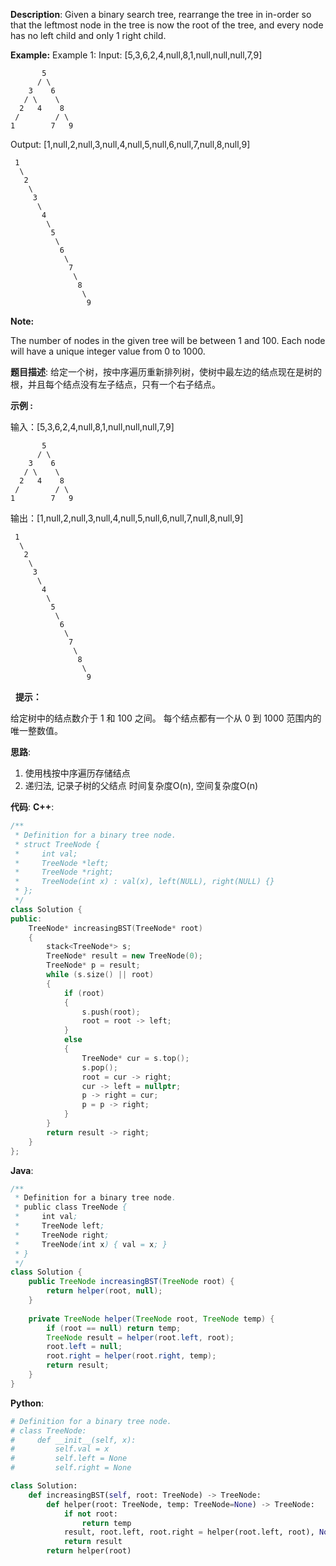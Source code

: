 __Description__:
Given a binary search tree, rearrange the tree in in-order so that the leftmost node in the tree is now the root of the tree, and every node has no left child and only 1 right child.

__Example:__
Example 1:
Input: [5,3,6,2,4,null,8,1,null,null,null,7,9]
```
       5
      / \
    3    6
   / \    \
  2   4    8
 /        / \ 
1        7   9
```

Output: [1,null,2,null,3,null,4,null,5,null,6,null,7,null,8,null,9]
```
 1
  \
   2
    \
     3
      \
       4
        \
         5
          \
           6
            \
             7
              \
               8
                \
                 9  
```

__Note:__

The number of nodes in the given tree will be between 1 and 100.
Each node will have a unique integer value from 0 to 1000.

__题目描述__:
给定一个树，按中序遍历重新排列树，使树中最左边的结点现在是树的根，并且每个结点没有左子结点，只有一个右子结点。

__示例 :__

输入：[5,3,6,2,4,null,8,1,null,null,null,7,9]
```
       5
      / \
    3    6
   / \    \
  2   4    8
 /        / \ 
1        7   9
```

输出：[1,null,2,null,3,null,4,null,5,null,6,null,7,null,8,null,9]
```
 1
  \
   2
    \
     3
      \
       4
        \
         5
          \
           6
            \
             7
              \
               8
                \
                 9  
```
 
__提示：__

给定树中的结点数介于 1 和 100 之间。
每个结点都有一个从 0 到 1000 范围内的唯一整数值。

__思路__:
1. 使用栈按中序遍历存储结点
2. 递归法, 记录子树的父结点
时间复杂度O(n), 空间复杂度O(n)

__代码__:
__C++__:
```C++
/**
 * Definition for a binary tree node.
 * struct TreeNode {
 *     int val;
 *     TreeNode *left;
 *     TreeNode *right;
 *     TreeNode(int x) : val(x), left(NULL), right(NULL) {}
 * };
 */
class Solution {
public:
    TreeNode* increasingBST(TreeNode* root) 
    {
        stack<TreeNode*> s;
        TreeNode* result = new TreeNode(0);
        TreeNode* p = result;
        while (s.size() || root)
        {
            if (root)
            {
                s.push(root);
                root = root -> left;
            }
            else
            {
                TreeNode* cur = s.top();
                s.pop();
                root = cur -> right;
                cur -> left = nullptr;
                p -> right = cur;
                p = p -> right;
            }
        }
        return result -> right;
    }
};
```

__Java__:
```Java
/**
 * Definition for a binary tree node.
 * public class TreeNode {
 *     int val;
 *     TreeNode left;
 *     TreeNode right;
 *     TreeNode(int x) { val = x; }
 * }
 */
class Solution {
    public TreeNode increasingBST(TreeNode root) {
        return helper(root, null);
    }
    
    private TreeNode helper(TreeNode root, TreeNode temp) {
        if (root == null) return temp;
        TreeNode result = helper(root.left, root);
        root.left = null;
        root.right = helper(root.right, temp);
        return result;
    }
}
```

__Python__:
```Python
# Definition for a binary tree node.
# class TreeNode:
#     def __init__(self, x):
#         self.val = x
#         self.left = None
#         self.right = None

class Solution:
    def increasingBST(self, root: TreeNode) -> TreeNode:
        def helper(root: TreeNode, temp: TreeNode=None) -> TreeNode:
            if not root:
                return temp
            result, root.left, root.right = helper(root.left, root), None, helper(root.right, temp)
            return result
        return helper(root)
```